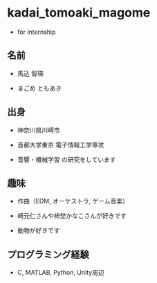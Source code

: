 # kadai_tomoaki_magome
- for internship

## 名前
- 馬込 智瑛

- まごめ ともあき

## 出身
- 神奈川県川崎市

- 首都大学東京 電子情報工学専攻

- 音響・機械学習 の研究をしています

## 趣味
- 作曲（EDM, オーケストラ, ゲーム音楽）

- 崎元仁さんや柿埜かなこさんが好きです

- 動物が好きです

## プログラミング経験
- C, MATLAB, Python, Unity周辺
